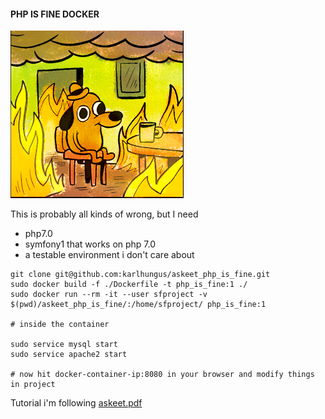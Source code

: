 #### PHP IS FINE DOCKER

![](./files/fine.png)

This is probably all kinds of wrong, but I need

 - php7.0
 - symfony1 that works on php 7.0
 - a testable environment i don't care about

```
git clone git@github.com:karlhungus/askeet_php_is_fine.git
sudo docker build -f ./Dockerfile -t php_is_fine:1 ./
sudo docker run --rm -it --user sfproject -v $(pwd)/askeet_php_is_fine/:/home/sfproject/ php_is_fine:1

# inside the container

sudo service mysql start
sudo service apache2 start

# now hit docker-container-ip:8080 in your browser and modify things in project
```

Tutorial i'm following [askeet.pdf](./files/askeet-1.0-en.pdf)


